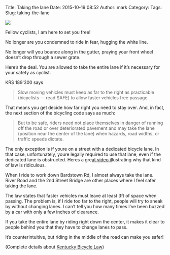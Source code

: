 Title: Taking the lane
Date: 2015-10-19 08:52
Author: mark
Category: 
Tags: 
Slug: taking-the-lane

<img src="https://cdn-images-1.medium.com/max/800/1*SQhlsXpRdW5f_G7YvZElcw.jpeg"  />

Fellow cyclists, I am here to set you free!

No longer are you condemned to ride in fear, hugging the white line.

No longer will you bounce along in the gutter, praying your front wheel doesn’t drop through a sewer grate.

Here’s the deal. You are allowed to take the entire lane if it’s necessary for your safety as cyclist.

KRS 189'300 says

> Slow moving vehicles must keep as far to the right as practicable (bicyclists — read SAFE) to allow faster vehicles free passage.

That means you get decide how far right you need to stay over. And, in fact, the next section of the bicycling code says as much:

> But to be safe, riders need not place themselves in danger of running off the road or over deteriorated pavement and may take the lane (position near the center of the lane) when hazards, road widths, or traffic speeds dictate.

The only exception is if youre on a street with a dedicated bicycle lane. In that case, unfortunately, youre legally required to use that lane, even if the dedicated lane is obstructed. Heres a gre[at video il](https://www.youtube.com/watch?v=bzE-IMaegzQ)lustrating why that kind of law is ridiculous.

When I ride to work down Bardstown Rd, I almost always take the lane. River Road and the 2nd Street Bridge are other places where I feel safer taking the lane.

The law states that faster vehicles must leave at least 3ft of space when passing. The problem is, if I ride too far to the right, people will try to sneak by without changing lanes. I can’t tell you how many times I’ve been buzzed by a car with only a few inches of clearance.

If you take the entire lane by riding right down the center, it makes it clear to people behind you that they have to change lanes to pass.

It’s counterintuitive, but riding in the middle of the road can make you safer!

(Complete details about [Kentucky Bicycle Law](http://transportation.ky.gov/Bike-Walk/Documents/Bike%20Law%20Brochure.pdf))

